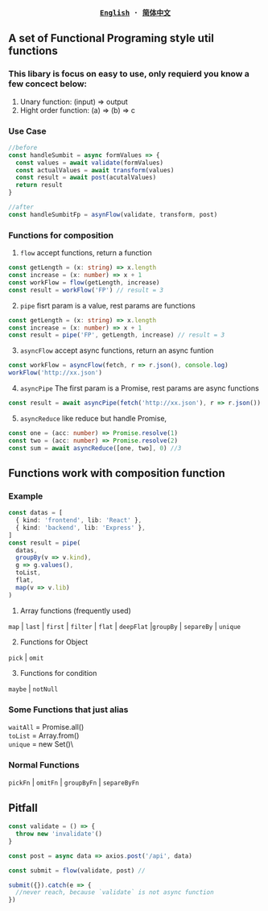 <div align="center">
<strong>
<samp>

[English](README.md) · [简体中文](README.zh-Hans.md)

</samp>
</strong>
</div>

## A set of Functional Programing style util functions

### This libary is focus on easy to use, only requierd you know a few concect below:

1. Unary function: (input) => output
2. Hight order function: (a) => (b) => c

### Use Case

```typescript
//before
const handleSumbit = async formValues => {
  const values = await validate(formValues)
  const actualValues = await transform(values)
  const result = await post(acutalValues)
  return result
}

//after
const handleSumbitFp = asynFlow(validate, transform, post)
```

### Functions for composition

1.  `flow` accept functions, return a function

```typescript
const getLength = (x: string) => x.length
const increase = (x: number) => x + 1
const workFlow = flow(getLength, increase)
const result = workFlow('FP') // result = 3
```

2.  `pipe` fisrt param is a value, rest params are functions

```typescript
const getLength = (x: string) => x.length
const increase = (x: number) => x + 1
const result = pipe('FP', getLength, increase) // result = 3
```

3. `asyncFlow` accept async functions, return an async funtion

```typescript
const workFlow = asyncFlow(fetch, r => r.json(), console.log)
workFlow('http://xx.json')
```

4. `asyncPipe` The first param is a Promise, rest params are async functions

```typescript
const result = await asyncPipe(fetch('http://xx.json'), r => r.json())
```

5. `asyncReduce` like reduce but handle Promise,

```typescript
const one = (acc: number) => Promise.resolve(1)
const two = (acc: number) => Promise.resolve(2)
const sum = await asyncReduce([one, two], 0) //3
```

## Functions work with composition function

### Example

```typescript
const datas = [
  { kind: 'frontend', lib: 'React' },
  { kind: 'backend', lib: 'Express' },
]
const result = pipe(
  datas,
  groupBy(v => v.kind),
  g => g.values(),
  toList,
  flat,
  map(v => v.lib)
)
```

1. Array functions (frequently used)

`map` | `last` | `first` | `filter` | `flat` | `deepFlat` |`groupBy` | `separeBy` | `unique`

2. Functions for Object

`pick` | `omit`

3. Functions for condition

`maybe` | `notNull`

### Some Functions that just alias

`waitAll` = Promise.all()\
`toList` = Array.from()\
`unique` = new Set()\

### Normal Functions

`pickFn` | `omitFn` | `groupByFn` | `separeByFn`

## Pitfall

```ts
const validate = () => {
  throw new 'invalidate'()
}

const post = async data => axios.post('/api', data)

const submit = flow(validate, post) //

submit({}).catch(e => {
  //never reach, because `validate` is not async function
})
```
